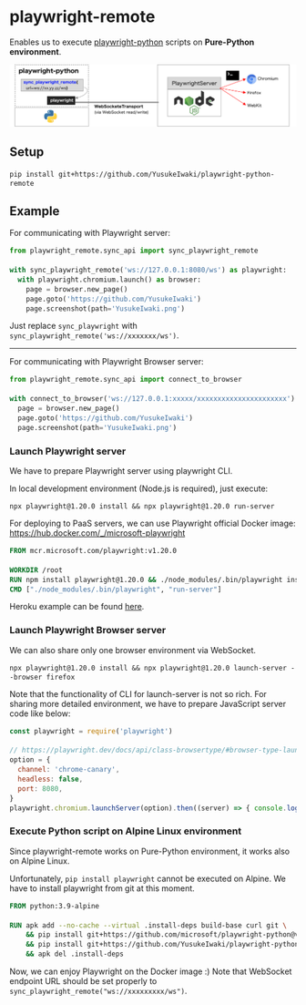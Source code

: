 # playwright-remote

Enables us to execute [playwright-python](https://github.com/microsoft/playwright-python) scripts on **Pure-Python environment**.

![image](README/structure.png)

## Setup

```
pip install git+https://github.com/YusukeIwaki/playwright-python-remote
```

## Example

For communicating with Playwright server:

```py
from playwright_remote.sync_api import sync_playwright_remote

with sync_playwright_remote('ws://127.0.0.1:8080/ws') as playwright:
  with playwright.chromium.launch() as browser:
    page = browser.new_page()
    page.goto('https://github.com/YusukeIwaki')
    page.screenshot(path='YusukeIwaki.png')
```

Just replace `sync_playwright` with `sync_playwright_remote('ws://xxxxxxx/ws')`.

---

For communicating with Playwright Browser server:

```py
from playwright_remote.sync_api import connect_to_browser

with connect_to_browser('ws://127.0.0.1:xxxxx/xxxxxxxxxxxxxxxxxxxxxx') as browser:
  page = browser.new_page()
  page.goto('https://github.com/YusukeIwaki')
  page.screenshot(path='YusukeIwaki.png')
```


### Launch Playwright server

We have to prepare Playwright server using playwright CLI.

In local development environment (Node.js is required), just execute:

```
npx playwright@1.20.0 install && npx playwright@1.20.0 run-server
```

For deploying to PaaS servers, we can use Playwright official Docker image: https://hub.docker.com/_/microsoft-playwright

```Dockerfile
FROM mcr.microsoft.com/playwright:v1.20.0

WORKDIR /root
RUN npm install playwright@1.20.0 && ./node_modules/.bin/playwright install
CMD ["./node_modules/.bin/playwright", "run-server"]
```

Heroku example can be found [here](https://github.com/YusukeIwaki/playwright-python-playWithWebSocket/blob/main/heroku.yml).

### Launch Playwright Browser server

We can also share only one browser environment via WebSocket.

```
npx playwright@1.20.0 install && npx playwright@1.20.0 launch-server --browser firefox
```

Note that the functionality of CLI for launch-server is not so rich.
For sharing more detailed environment, we have to prepare JavaScript server code like below:

```js
const playwright = require('playwright')

// https://playwright.dev/docs/api/class-browsertype/#browser-type-launch-server
option = {
  channel: 'chrome-canary',
  headless: false,
  port: 8080,
}
playwright.chromium.launchServer(option).then((server) => { console.log(server.wsEndpoint()) })
```

### Execute Python script on Alpine Linux environment

Since playwright-remote works on Pure-Python environment, it works also on Alpine Linux.

Unfortunately, `pip install playwright` cannot be executed on Alpine. We have to install playwright from git at this moment.

```Dockerfile
FROM python:3.9-alpine

RUN apk add --no-cache --virtual .install-deps build-base curl git \
    && pip install git+https://github.com/microsoft/playwright-python@v1.20.0 \
    && pip install git+https://github.com/YusukeIwaki/playwright-python-remote \
    && apk del .install-deps
```

Now, we can enjoy Playwright on the Docker image :)
Note that WebSocket endpoint URL should be set properly to `sync_playwright_remote("ws://xxxxxxxxx/ws")`.
